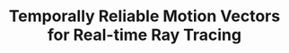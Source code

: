 ---
title: "Temporally Reliable Motion Vectors for Real-time Ray Tracing"
collection: publications
permalink: /publication/2021-2-12-trmv
arthors: "<b>Zheng Zeng<\b>, "
venue: "Computer Graphics Forum (Proceedings of Eurographics 2021)"
# paperurl: 'http://academicpages.github.io/files/paper1.pdf'
# citation: 'Your Name, You. (2009). &quot;Paper Title Number 1.&quot; <i>Journal 1</i>. 1(1).'
header:
  teaser: pub_img_trmv.jpg # 500*500px
---